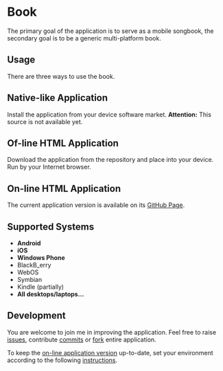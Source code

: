 Book
====

The primary goal of the application is to serve as a mobile songbook, the secondary goal is to be a generic multi-platform book.

Usage
-----

There are three ways to use the book.

## Native-like Application

Install the application from your device software market. **Attention:** This source is not available yet.

## Of-line HTML Application

Download the application from the repository and place into your device. Run by your Internet browser.

## On-line HTML Application

The current application version is available on its [GitHub Page](http://zomp.github.io/book/www/).

Supported Systems
-----------------

- __Android__
- __iOS__
- __Windows Phone__
- BlackB_erry
- WebOS
- Symbian
- Kindle (partially)
- __All desktops/laptops...__

Development
-----------

You are welcome to join me in improving the application. Feel free to raise [issues](https://github.com/zomp/book/issues), contribute [commits](https://github.com/zomp/book/pulls) or [fork](https://github.com/zomp/book/fork) entire application.

To keep the [on-line application version](http://zomp.github.io/book/www/) up-to-date, set your environment according to the following [instructions](http://brettterpstra.com/2012/09/26/github-tip-easily-sync-your-master-to-github-pages/).
